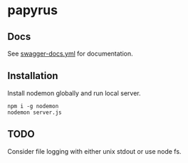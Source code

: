 # papyrus

## Docs
See [swagger-docs.yml](https://raw.githubusercontent.com/codenameyau/papyrus/master/swagger-docs.yml) for documentation.

## Installation
Install nodemon globally and run local server.

```
npm i -g nodemon
nodemon server.js
```

## TODO
Consider file logging with either unix stdout or use node fs.
